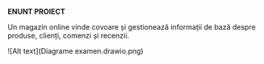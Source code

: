 **ENUNT PROIECT**

Un magazin online vinde covoare și gestionează informații de bază despre produse, clienți, comenzi și recenzii. 

![Alt text](Diagrame examen.drawio.png)
